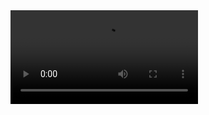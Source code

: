 <video id="why-join-video-3" class="video-js vjs-big-play-centered vjs-16-9" data-setup='{"controls": true, "autoplay": true, "muted": true, "loop": true}'>
<source src="/assets/why-join/interact-with-discord-2_480p.mp4?480" type="video/mp4" label="SD" res="480" />
<source src="/assets/why-join/interact-with-discord-2.mp4?1080" type="video/mp4" label="HD" res="1080"/>
</video>